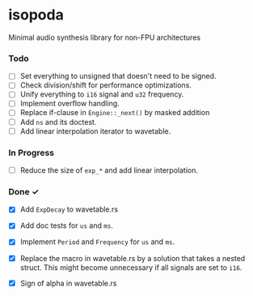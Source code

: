 # isopoda

Minimal audio synthesis library for non-FPU architectures

### Todo

- [ ] Set everything to unsigned that doesn't need to be signed.  
- [ ] Check division/shift for performance optimizations.  
- [ ] Unify everything to `i16` signal and `u32` frequency.  
- [ ] Implement overflow handling.
- [ ] Replace if-clause in `Engine::_next()` by masked addition
- [ ] Add `ns` and its doctest.
- [ ] Add linear interpolation iterator to wavetable.

### In Progress

  - [ ] Reduce the size of `exp_*` and add linear interpolation.

### Done ✓

- [x] Add `ExpDecay` to wavetable.rs
- [x] Add doc tests for `us` and `ms`.
- [x] Implement `Period` and `Frequency` for `us` and `ms`.
- [x] Replace the macro in wavetable.rs by a solution that takes a nested
  struct. This might become unnecessary if all signals are set to `i16`.  
- [x] Sign of alpha in wavetable.rs  

